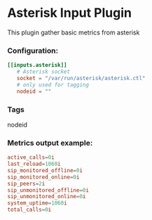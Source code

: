 # Asterisk Input Plugin

This plugin gather basic metrics from asterisk 

### Configuration:
```toml
[[inputs.asterisk]]
   # Asterisk socket
   socket = "/var/run/asterisk/asterisk.ctl"
   # only used for tagging
   nodeid = ""
```
### Tags
nodeid

### Metrics output example: 
``` toml
active_calls=0i
last_reload=1060i
sip_monitored_offline=0i
sip_monitored_online=0i
sip_peers=2i
sip_unmonitored_offline=0i
sip_unmonitored_online=0i
system_uptime=1060i
total_calls=0i 
```
